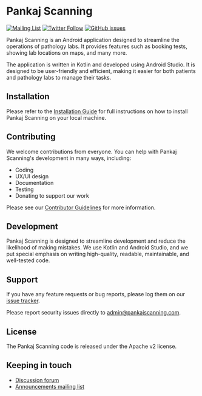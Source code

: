# Pankaj Scanning
[![Mailing List](https://img.shields.io/badge/Mailing%20List-Pankaj%20Scanning-blue)](#) [![Twitter Follow](https://img.shields.io/twitter/follow/pankajscanning?style=social)](#) [![GitHub issues](https://img.shields.io/github/issues/pankajscanning/pankajscanning)](#)

Pankaj Scanning is an Android application designed to streamline the operations of pathology labs. It provides features such as booking tests, showing lab locations on maps, and many more.

The application is written in Kotlin and developed using Android Studio. It is designed to be user-friendly and efficient, making it easier for both patients and pathology labs to manage their tasks.

## Installation
Please refer to the [Installation Guide](#) for full instructions on how to install Pankaj Scanning on your local machine.

## Contributing
We welcome contributions from everyone. You can help with Pankaj Scanning's development in many ways, including:

- Coding
- UX/UI design
- Documentation
- Testing
- Donating to support our work

Please see our [Contributor Guidelines](#) for more information.

## Development
Pankaj Scanning is designed to streamline development and reduce the likelihood of making mistakes. We use Kotlin and Android Studio, and we put special emphasis on writing high-quality, readable, maintainable, and well-tested code.

## Support
If you have any feature requests or bug reports, please log them on our [issue tracker](#).

Please report security issues directly to admin@pankajscanning.com.
## License
The Pankaj Scanning code is released under the Apache v2 license.


## Keeping in touch
- [Discussion forum](#)
- [Announcements mailing list](#)

